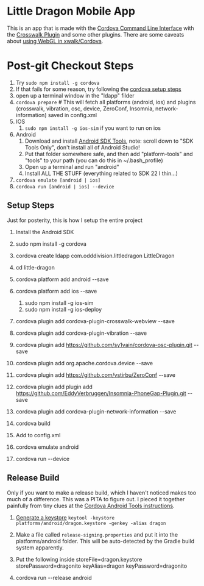# Little Dragon Mobile App


This is an app that is made with the [Cordova Command Line Interface](http://cordova.apache.org/docs/en/5.0.0/guide_cli_index.md.html#The%20Command-Line%20Interface) with the [Crosswalk Plugin](https://github.com/crosswalk-project/cordova-plugin-crosswalk-webview) and some other plugins. There are some caveats about [using WebGL in xwalk/Cordova](https://crosswalk-project.org/documentation/about/faq.html#Canvas-and-WebGL-support).

# Post-git Checkout Steps
1. Try `sudo npm install -g cordova` 
1. If that fails for some reason, try following the [cordova setup steps](https://cordova.apache.org/docs/en/4.0.0/guide_cli_index.md.html)
1. open up a terminal window in the "ldapp" filder
1. `cordova prepare`  # This will fetch all platforms (android, ios) and plugins (crosswalk, vibration, osc, device, ZeroConf, Insomnia, network-information) saved in config.xml
1. IOS
    1. `sudo npm install -g ios-sim` if you want to run on ios
1. Android
    1. Download and install [Android SDK Tools](https://developer.android.com/sdk/index.html), note: scroll down to "SDK Tools Only", don't install all of Android Studio!
    1. Put that folder somewhere safe, and then add "platform-tools" and "tools" to your path (you can do this in ~/.bash_profile)
    1. Open up a terminal and run "android"
    1. Install ALL THE STUFF (everything related to SDK 22 I thin...)
1. `cordova emulate [android | ios]`
1. `cordova run [android | ios] --device`


## Setup Steps

Just for posterity, this is how I setup the entire project

1. Install the Android SDK
1. sudo npm install -g cordova
1. cordova create ldapp com.odddivision.littledragon LittleDragon
1. cd little-dragon
1. cordova platform add android --save
1. cordova platform add ios --save
	1. sudo npm install -g ios-sim
	1. sudo npm install -g ios-deploy
1. cordova plugin add cordova-plugin-crosswalk-webview --save
1. cordova plugin add cordova-plugin-vibration --save
1. cordova plugin add https://github.com/sy1vain/cordova-osc-plugin.git --save
1. cordova plugin add org.apache.cordova.device --save
1. cordova plugin add https://github.com/vstirbu/ZeroConf --save
1. cordova plugin add plugin add https://github.com/EddyVerbruggen/Insomnia-PhoneGap-Plugin.git --save
1. cordova plugin add cordova-plugin-network-information --save
1. cordova build
1. Add to config.xml

    <!-- force landscape mode -->
    <preference name="Orientation" value="landscape" />
    <!-- needed to enable WebGL -->
    <preference name="xwalkCommandLine" value="--ignore-gpu-blacklist" />
    <!-- get rid of top menubar -->
    <preference name="Fullscreen" value="true" />
    <!-- for iOS -->
    <preference name="DisallowOverscroll" value="true"/>
    <!-- for iOS, to get rid of warning about iCloud backup -->
    <preference name="BackupWebStorage" value="local" />

1. cordova emulate android
1. cordova run --device

## Release Build
Only if you want to make a release build, which I haven't noticed makes too much of a difference. This was a PITA to figure out. I pieced it together painfully from tiny clues at the [Cordova Android Tools instructions](https://cordova.apache.org/docs/en/edge/guide_platforms_android_tools.md.html).

1. [Generate a keystore](https://docs.oracle.com/cd/E19509-01/820-3503/ggfen/index.html)
`keytool -keystore platforms/android/dragon.keystore -genkey -alias dragon`

2. Make a file called `release-signing.properties` and put it into the platforms/android folder. This will be auto-detected by the Gradle build system apparently.
3. Put the following inside
    storeFile=dragon.keystore
    storePassword=dragonito
    keyAlias=dragon
    keyPassword=dragonito
4. cordova run --release android